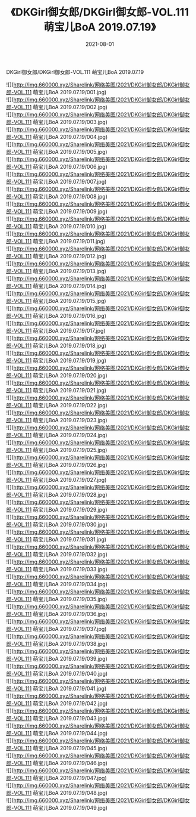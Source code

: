 ﻿---
layout: post
title:  《DKGirl御女郎/DKGirl御女郎-VOL.111 萌宝儿BoA 2019.07.19》
date:   2021-08-01
img: http://img.660000.xyz/Sharelink/网络美图/2021/DKGirl御女郎/DKGirl御女郎-VOL.111 萌宝儿BoA 2019.07.19/000.jpg
categories: [美女, 清纯, 唯美]
---

DKGirl御女郎/DKGirl御女郎-VOL.111 萌宝儿BoA 2019.07.19

 ![](http://img.660000.xyz/Sharelink/网络美图/2021/DKGirl御女郎/DKGirl御女郎-VOL.111 萌宝儿BoA 2019.07.19/001.jpg) <br>![](http://img.660000.xyz/Sharelink/网络美图/2021/DKGirl御女郎/DKGirl御女郎-VOL.111 萌宝儿BoA 2019.07.19/002.jpg) <br>![](http://img.660000.xyz/Sharelink/网络美图/2021/DKGirl御女郎/DKGirl御女郎-VOL.111 萌宝儿BoA 2019.07.19/003.jpg) <br>![](http://img.660000.xyz/Sharelink/网络美图/2021/DKGirl御女郎/DKGirl御女郎-VOL.111 萌宝儿BoA 2019.07.19/004.jpg) <br>![](http://img.660000.xyz/Sharelink/网络美图/2021/DKGirl御女郎/DKGirl御女郎-VOL.111 萌宝儿BoA 2019.07.19/005.jpg) <br>![](http://img.660000.xyz/Sharelink/网络美图/2021/DKGirl御女郎/DKGirl御女郎-VOL.111 萌宝儿BoA 2019.07.19/006.jpg) <br>![](http://img.660000.xyz/Sharelink/网络美图/2021/DKGirl御女郎/DKGirl御女郎-VOL.111 萌宝儿BoA 2019.07.19/007.jpg) <br>![](http://img.660000.xyz/Sharelink/网络美图/2021/DKGirl御女郎/DKGirl御女郎-VOL.111 萌宝儿BoA 2019.07.19/008.jpg) <br>![](http://img.660000.xyz/Sharelink/网络美图/2021/DKGirl御女郎/DKGirl御女郎-VOL.111 萌宝儿BoA 2019.07.19/009.jpg) <br>![](http://img.660000.xyz/Sharelink/网络美图/2021/DKGirl御女郎/DKGirl御女郎-VOL.111 萌宝儿BoA 2019.07.19/010.jpg) <br>![](http://img.660000.xyz/Sharelink/网络美图/2021/DKGirl御女郎/DKGirl御女郎-VOL.111 萌宝儿BoA 2019.07.19/011.jpg) <br>![](http://img.660000.xyz/Sharelink/网络美图/2021/DKGirl御女郎/DKGirl御女郎-VOL.111 萌宝儿BoA 2019.07.19/012.jpg) <br>![](http://img.660000.xyz/Sharelink/网络美图/2021/DKGirl御女郎/DKGirl御女郎-VOL.111 萌宝儿BoA 2019.07.19/013.jpg) <br>![](http://img.660000.xyz/Sharelink/网络美图/2021/DKGirl御女郎/DKGirl御女郎-VOL.111 萌宝儿BoA 2019.07.19/014.jpg) <br>![](http://img.660000.xyz/Sharelink/网络美图/2021/DKGirl御女郎/DKGirl御女郎-VOL.111 萌宝儿BoA 2019.07.19/015.jpg) <br>![](http://img.660000.xyz/Sharelink/网络美图/2021/DKGirl御女郎/DKGirl御女郎-VOL.111 萌宝儿BoA 2019.07.19/016.jpg) <br>![](http://img.660000.xyz/Sharelink/网络美图/2021/DKGirl御女郎/DKGirl御女郎-VOL.111 萌宝儿BoA 2019.07.19/017.jpg) <br>![](http://img.660000.xyz/Sharelink/网络美图/2021/DKGirl御女郎/DKGirl御女郎-VOL.111 萌宝儿BoA 2019.07.19/018.jpg) <br>![](http://img.660000.xyz/Sharelink/网络美图/2021/DKGirl御女郎/DKGirl御女郎-VOL.111 萌宝儿BoA 2019.07.19/019.jpg) <br>![](http://img.660000.xyz/Sharelink/网络美图/2021/DKGirl御女郎/DKGirl御女郎-VOL.111 萌宝儿BoA 2019.07.19/020.jpg) <br>![](http://img.660000.xyz/Sharelink/网络美图/2021/DKGirl御女郎/DKGirl御女郎-VOL.111 萌宝儿BoA 2019.07.19/021.jpg) <br>![](http://img.660000.xyz/Sharelink/网络美图/2021/DKGirl御女郎/DKGirl御女郎-VOL.111 萌宝儿BoA 2019.07.19/022.jpg) <br>![](http://img.660000.xyz/Sharelink/网络美图/2021/DKGirl御女郎/DKGirl御女郎-VOL.111 萌宝儿BoA 2019.07.19/023.jpg) <br>![](http://img.660000.xyz/Sharelink/网络美图/2021/DKGirl御女郎/DKGirl御女郎-VOL.111 萌宝儿BoA 2019.07.19/024.jpg) <br>![](http://img.660000.xyz/Sharelink/网络美图/2021/DKGirl御女郎/DKGirl御女郎-VOL.111 萌宝儿BoA 2019.07.19/025.jpg) <br>![](http://img.660000.xyz/Sharelink/网络美图/2021/DKGirl御女郎/DKGirl御女郎-VOL.111 萌宝儿BoA 2019.07.19/026.jpg) <br>![](http://img.660000.xyz/Sharelink/网络美图/2021/DKGirl御女郎/DKGirl御女郎-VOL.111 萌宝儿BoA 2019.07.19/027.jpg) <br>![](http://img.660000.xyz/Sharelink/网络美图/2021/DKGirl御女郎/DKGirl御女郎-VOL.111 萌宝儿BoA 2019.07.19/028.jpg) <br>![](http://img.660000.xyz/Sharelink/网络美图/2021/DKGirl御女郎/DKGirl御女郎-VOL.111 萌宝儿BoA 2019.07.19/029.jpg) <br>![](http://img.660000.xyz/Sharelink/网络美图/2021/DKGirl御女郎/DKGirl御女郎-VOL.111 萌宝儿BoA 2019.07.19/030.jpg) <br>![](http://img.660000.xyz/Sharelink/网络美图/2021/DKGirl御女郎/DKGirl御女郎-VOL.111 萌宝儿BoA 2019.07.19/031.jpg) <br>![](http://img.660000.xyz/Sharelink/网络美图/2021/DKGirl御女郎/DKGirl御女郎-VOL.111 萌宝儿BoA 2019.07.19/032.jpg) <br>![](http://img.660000.xyz/Sharelink/网络美图/2021/DKGirl御女郎/DKGirl御女郎-VOL.111 萌宝儿BoA 2019.07.19/033.jpg) <br>![](http://img.660000.xyz/Sharelink/网络美图/2021/DKGirl御女郎/DKGirl御女郎-VOL.111 萌宝儿BoA 2019.07.19/034.jpg) <br>![](http://img.660000.xyz/Sharelink/网络美图/2021/DKGirl御女郎/DKGirl御女郎-VOL.111 萌宝儿BoA 2019.07.19/035.jpg) <br>![](http://img.660000.xyz/Sharelink/网络美图/2021/DKGirl御女郎/DKGirl御女郎-VOL.111 萌宝儿BoA 2019.07.19/036.jpg) <br>![](http://img.660000.xyz/Sharelink/网络美图/2021/DKGirl御女郎/DKGirl御女郎-VOL.111 萌宝儿BoA 2019.07.19/037.jpg) <br>![](http://img.660000.xyz/Sharelink/网络美图/2021/DKGirl御女郎/DKGirl御女郎-VOL.111 萌宝儿BoA 2019.07.19/038.jpg) <br>![](http://img.660000.xyz/Sharelink/网络美图/2021/DKGirl御女郎/DKGirl御女郎-VOL.111 萌宝儿BoA 2019.07.19/039.jpg) <br>![](http://img.660000.xyz/Sharelink/网络美图/2021/DKGirl御女郎/DKGirl御女郎-VOL.111 萌宝儿BoA 2019.07.19/040.jpg) <br>![](http://img.660000.xyz/Sharelink/网络美图/2021/DKGirl御女郎/DKGirl御女郎-VOL.111 萌宝儿BoA 2019.07.19/041.jpg) <br>![](http://img.660000.xyz/Sharelink/网络美图/2021/DKGirl御女郎/DKGirl御女郎-VOL.111 萌宝儿BoA 2019.07.19/042.jpg) <br>![](http://img.660000.xyz/Sharelink/网络美图/2021/DKGirl御女郎/DKGirl御女郎-VOL.111 萌宝儿BoA 2019.07.19/043.jpg) <br>![](http://img.660000.xyz/Sharelink/网络美图/2021/DKGirl御女郎/DKGirl御女郎-VOL.111 萌宝儿BoA 2019.07.19/044.jpg) <br>![](http://img.660000.xyz/Sharelink/网络美图/2021/DKGirl御女郎/DKGirl御女郎-VOL.111 萌宝儿BoA 2019.07.19/045.jpg) <br>![](http://img.660000.xyz/Sharelink/网络美图/2021/DKGirl御女郎/DKGirl御女郎-VOL.111 萌宝儿BoA 2019.07.19/046.jpg) <br>![](http://img.660000.xyz/Sharelink/网络美图/2021/DKGirl御女郎/DKGirl御女郎-VOL.111 萌宝儿BoA 2019.07.19/047.jpg) <br>![](http://img.660000.xyz/Sharelink/网络美图/2021/DKGirl御女郎/DKGirl御女郎-VOL.111 萌宝儿BoA 2019.07.19/048.jpg) <br>![](http://img.660000.xyz/Sharelink/网络美图/2021/DKGirl御女郎/DKGirl御女郎-VOL.111 萌宝儿BoA 2019.07.19/049.jpg) <br>